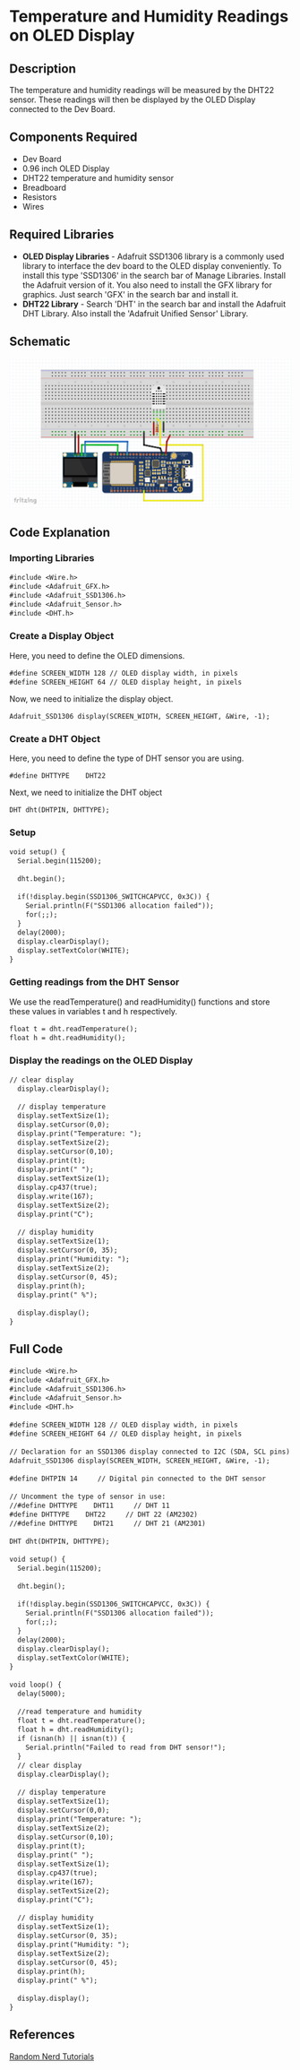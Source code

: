 # Temperature and Humidity Readings on OLED Display
## Description
The temperature and humidity readings will be measured by the DHT22 sensor. These readings will then be displayed by the OLED Display connected to the Dev Board.
## Components Required
* Dev Board
* 0.96 inch OLED Display
* DHT22 temperature and humidity sensor
* Breadboard
* Resistors
* Wires
## Required Libraries
* **OLED Display Libraries** - Adafruit SSD1306 library is a commonly used library to interface the dev board to the OLED display conveniently. To install this type 'SSD1306' in the search bar of Manage Libraries. Install the Adafruit version of it. You also need to install the GFX library for graphics. Just search 'GFX' in the search bar and install it.
*  **DHT22 Library** - Search 'DHT' in the search bar and install the Adafruit DHT Library. Also install the 'Adafruit Unified Sensor' Library.
## Schematic
![Schematic](https://github.com/CFI-Electronics-Club/Dev-Board-Documentation/blob/main/Easy%20Projects/Images/temphumidity.png)
## Code Explanation
### Importing Libraries
```
#include <Wire.h>
#include <Adafruit_GFX.h>
#include <Adafruit_SSD1306.h>
#include <Adafruit_Sensor.h>
#include <DHT.h>
```
### Create a Display Object
Here, you need to define the OLED dimensions.
```
#define SCREEN_WIDTH 128 // OLED display width, in pixels
#define SCREEN_HEIGHT 64 // OLED display height, in pixels
```
Now, we need to initialize the display object.
```
Adafruit_SSD1306 display(SCREEN_WIDTH, SCREEN_HEIGHT, &Wire, -1);
```
### Create a DHT Object
Here, you need to define the type of DHT sensor you are using.
```
#define DHTTYPE    DHT22
```
Next, we need to initialize the DHT object
```
DHT dht(DHTPIN, DHTTYPE);
```
### Setup
```
void setup() {
  Serial.begin(115200);

  dht.begin();

  if(!display.begin(SSD1306_SWITCHCAPVCC, 0x3C)) {
    Serial.println(F("SSD1306 allocation failed"));
    for(;;);
  }
  delay(2000);
  display.clearDisplay();
  display.setTextColor(WHITE);
}
```
### Getting readings from the DHT Sensor
We use the readTemperature() and readHumidity() functions and store these values in variables t and h respectively.
```
float t = dht.readTemperature();
float h = dht.readHumidity();
```
### Display the readings on the OLED Display
```
// clear display
  display.clearDisplay();
  
  // display temperature
  display.setTextSize(1);
  display.setCursor(0,0);
  display.print("Temperature: ");
  display.setTextSize(2);
  display.setCursor(0,10);
  display.print(t);
  display.print(" ");
  display.setTextSize(1);
  display.cp437(true);
  display.write(167);
  display.setTextSize(2);
  display.print("C");
  
  // display humidity
  display.setTextSize(1);
  display.setCursor(0, 35);
  display.print("Humidity: ");
  display.setTextSize(2);
  display.setCursor(0, 45);
  display.print(h);
  display.print(" %"); 
  
  display.display(); 
}
```
## Full Code
```
#include <Wire.h>
#include <Adafruit_GFX.h>
#include <Adafruit_SSD1306.h>
#include <Adafruit_Sensor.h>
#include <DHT.h>

#define SCREEN_WIDTH 128 // OLED display width, in pixels
#define SCREEN_HEIGHT 64 // OLED display height, in pixels

// Declaration for an SSD1306 display connected to I2C (SDA, SCL pins)
Adafruit_SSD1306 display(SCREEN_WIDTH, SCREEN_HEIGHT, &Wire, -1);

#define DHTPIN 14     // Digital pin connected to the DHT sensor

// Uncomment the type of sensor in use:
//#define DHTTYPE    DHT11     // DHT 11
#define DHTTYPE    DHT22     // DHT 22 (AM2302)
//#define DHTTYPE    DHT21     // DHT 21 (AM2301)

DHT dht(DHTPIN, DHTTYPE);

void setup() {
  Serial.begin(115200);

  dht.begin();

  if(!display.begin(SSD1306_SWITCHCAPVCC, 0x3C)) {
    Serial.println(F("SSD1306 allocation failed"));
    for(;;);
  }
  delay(2000);
  display.clearDisplay();
  display.setTextColor(WHITE);
}

void loop() {
  delay(5000);

  //read temperature and humidity
  float t = dht.readTemperature();
  float h = dht.readHumidity();
  if (isnan(h) || isnan(t)) {
    Serial.println("Failed to read from DHT sensor!");
  }
  // clear display
  display.clearDisplay();
  
  // display temperature
  display.setTextSize(1);
  display.setCursor(0,0);
  display.print("Temperature: ");
  display.setTextSize(2);
  display.setCursor(0,10);
  display.print(t);
  display.print(" ");
  display.setTextSize(1);
  display.cp437(true);
  display.write(167);
  display.setTextSize(2);
  display.print("C");
  
  // display humidity
  display.setTextSize(1);
  display.setCursor(0, 35);
  display.print("Humidity: ");
  display.setTextSize(2);
  display.setCursor(0, 45);
  display.print(h);
  display.print(" %"); 
  
  display.display(); 
}
```
## References
[Random Nerd Tutorials](https://randomnerdtutorials.com/esp32-esp8266-dht-temperature-and-humidity-oled-display/#more-85288)
